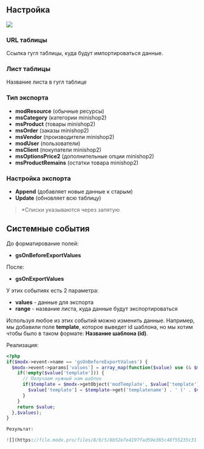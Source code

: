 ## **Настройка**

![](https://file.modx.pro/files/f/5/1/f517f34c3a93ebc6d70eefa23f5fda24.jpg)

### **URL таблицы**

Ссылка гугл таблицы, куда будут импортироваться данные.

### **Лист таблицы**

Название листа в гугл таблице

### **Тип экспорта**

* **modResource** (обычные ресурсы) 
* **msCategory** (категории minishop2) 
* **msProduct** (товары minishop2) 
* **msOrder** (заказы minishop2) 
* **msVendor** (производители minishop2) 
* **modUser** (пользователи) 
* **msClient** (покупатели minishop2) 
* **msOptionsPrice2** (дополнительные опции minishop2) 
* **msProductRemains** (остатки товара minishop2)

### **Настройка экспорта**
* **Append** (добавляет новые данные к старым)
* **Update** (обновляет всю таблицу)

>*Списки указываются через запятую

## Системные события

До форматирование полей:
* **gsOnBeforeExportValues**

После:
* **gsOnExportValues**

У этих событиях есть 2 параметра:
* **values** - данные для экспорта
* **range** - название листа, куда данные будут экспортироваться

Используя любое из этих событий можно изменить данные. Например, мы добавили поле **template**, которое выведет id шаблона, но мы хотим чтобы было в таком формате: **Название шаблона (id)**.

Реализация:

```php
<?php
if($modx->event->name == 'gsOnBeforeExportValues') {
  $modx->event->params['values'] = array_map(function($value) use (& $modx){
    if(!empty($value['template'])) {
      // Получаем нужный нам шаблон
      if($template = $modx->getObject('modTemplate', $value['template'])) {
        $value['template'] = $template->get('templatename') . ' (' . $value['template'] . ')';
      }
    }
    return $value;
  },$values);	
}

Результат:

![](https://file.modx.pro/files/8/b/5/8b52e7e4197fad59e365c48f55235c31.jpg)
